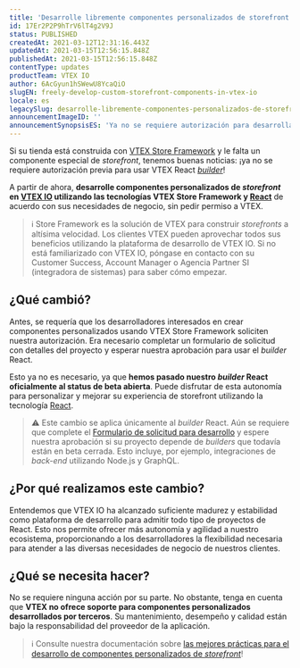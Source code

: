 ```yaml
---
title: 'Desarrolle libremente componentes personalizados de storefront en VTEX IO'
id: 17Er2P2P9hTrV6lT4g2V9J
status: PUBLISHED
createdAt: 2021-03-12T12:31:16.443Z
updatedAt: 2021-03-15T12:56:15.848Z
publishedAt: 2021-03-15T12:56:15.848Z
contentType: updates
productTeam: VTEX IO
author: 6AcGyun1hSWewU8YcaQiO
slugEN: freely-develop-custom-storefront-components-in-vtex-io
locale: es
legacySlug: desarrolle-libremente-componentes-personalizados-de-storefront-en-vtex-io
announcementImageID: ''
announcementSynopsisES: 'Ya no se requiere autorización para desarrollar componentes personalizados de storefront usando VTEX IO.'
---
```


Si su tienda está construida con [VTEX Store Framework](https://developers.vtex.com/vtex-developer-docs/docs/what-is-store-framework) y le falta un componente especial de *storefront*, tenemos buenas noticias: ¡ya no se requiere autorización previa para usar VTEX React [*builder*](https://developers.vtex.com/vtex-developer-docs/docs/vtex-io-documentation-builders)!

A partir de ahora, **desarrolle componentes personalizados de *storefront* en [VTEX IO](https://developers.vtex.com/vtex-developer-docs/docs/what-is-vtex-io) utilizando las tecnologías VTEX Store Framework y [React](https://reactjs.org/)** de acuerdo con sus necesidades de negocio, sin pedir permiso a VTEX.

> ℹ️ Store Framework es la solución de VTEX para construir *storefronts* a altísima velocidad. Los clientes VTEX pueden aprovechar todos sus beneficios utilizando la plataforma de desarrollo de VTEX IO. Si no está familiarizado con VTEX IO, póngase en contacto con su Customer Success, Account Manager o Agencia Partner SI (integradora de sistemas) para saber cómo empezar.

## ¿Qué cambió?

Antes, se requería que los desarrolladores interesados en crear componentes personalizados usando VTEX Store Framework soliciten nuestra autorización. Era necesario completar un formulario de solicitud con detalles del proyecto y esperar nuestra aprobación para usar el *builder* React.

Esto ya no es necesario, ya que **hemos pasado nuestro *builder* React oficialmente al status de beta abierta**. Puede disfrutar de esta autonomía para personalizar y mejorar su experiencia de storefront utilizando la tecnología [React](https://reactjs.org/).

> ⚠️ <bold>Este cambio se aplica únicamente al *builder* React.</bold> Aún se requiere que complete el [Formulario de solicitud para desarrollo](https://developers.vtex.com/vtex-developer-docs/docs/what-is-vtex-io) y espere nuestra aprobación si su proyecto depende de *builders* que todavía están en beta cerrada. Esto incluye, por ejemplo, integraciones de *back-end* utilizando Node.js y GraphQL.

## ¿Por qué realizamos este cambio?

Entendemos que VTEX IO ha alcanzado suficiente madurez y estabilidad como plataforma de desarrollo para admitir todo tipo de proyectos de React. Esto nos permite ofrecer más autonomía y agilidad a nuestro ecosistema, proporcionando a los desarrolladores la flexibilidad necesaria para atender a las diversas necesidades de negocio de nuestros clientes.

## ¿Qué se necesita hacer?

No se requiere ninguna acción por su parte. No obstante, tenga en cuenta que **VTEX no ofrece soporte para componentes personalizados desarrollados por terceros**. Su mantenimiento, desempeño y calidad están bajo la responsabilidad del proveedor de la aplicación.

> ℹ️ Consulte nuestra documentación sobre [las mejores prácticas para el desarrollo de componentes personalizados de *storefront*](https://developers.vtex.com/vtex-developer-docs/docs/vtex-io-documentation-developing-custom-storefront-components)!

